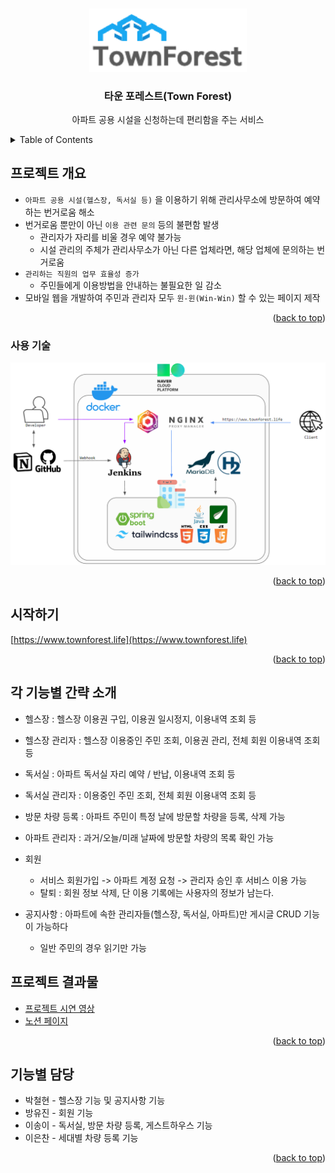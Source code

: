 <!-- Improved compatibility of back to top link: See: https://github.com/othneildrew/Best-README-Template/pull/73 -->
<a name="readme-top"></a>
<!--
*** Thanks for checking out the Best-README-Template. If you have a suggestion
*** that would make this better, please fork the repo and create a pull request
*** or simply open an issue with the tag "enhancement".
*** Don't forget to give the project a star!
*** Thanks again! Now go create something AMAZING! :D
-->

<!-- PROJECT SHIELDS -->
<!--
*** I'm using markdown "reference style" links for readability.
*** Reference links are enclosed in brackets [ ] instead of parentheses ( ).
*** See the bottom of this document for the declaration of the reference variables
*** for contributors-url, forks-url, etc. This is an optional, concise syntax you may use.
*** https://www.markdownguide.org/basic-syntax/#reference-style-links
-->

<!-- PROJECT LOGO -->
<br />
<div align="center">
  <a href="https://github.com/SoloForest/TownForest">
    <img src="images/Logo.png" alt="Logo" width="50%">
  </a>

<h3 align="center">타운 포레스트(Town Forest)</h3>

  <p align="center">
    아파트 공용 시설을 신청하는데 편리함을 주는 서비스
    <br />
    <!-- <a href="https://github.com/othneildrew/Best-README-Template"><strong>Explore the docs »</strong></a>
    <br /> 
    <br />
    <a href="https://github.com/othneildrew/Best-README-Template">View Demo</a>
    ·
    <a href="https://github.com/othneildrew/Best-README-Template/issues">Report Bug</a>
    ·
    <a href="https://github.com/othneildrew/Best-README-Template/issues">Request Feature</a>  -->
  </p>
</div>



<!-- TABLE OF CONTENTS -->
<details>
  <summary>Table of Contents</summary>
  <ol>
    <li>
      <a href="#about-the-project">프로젝트 개요</a>
      <ul>
        <li><a href="#built-with">사용 기술</a></li>
      </ul>
    </li>
    <li>
<a href="#getting-started">시작하기</a>
</li>
    <li>
<a href="#getting-started">각 기능별 간략 소개</a>

</li>

<li>
<a href="#getting-started">프로젝트 결과물</a>
</li>

<li>
<a href="#getting-started">기능별 담당</a>
</li>
    <!-- <li><a href="#usage">사용법</a></li> -->
    <!--<li><a href="#roadmap">Roadmap</a></li>-->
    <!--<li><a href="#contributing">Contributing</a></li>-->
    <!-- <li><a href="#license">License</a></li> -->
    <li><a href="#contact">연락망</a></li>
    <!-- <li><a href="#acknowledgments">Acknowledgments</a></li> -->
  </ol>
</details>



<!-- ABOUT THE PROJECT -->

## 프로젝트 개요

<!-- [![Product Name Screen Shot][product-screenshot]](https://example.com) -->

- `아파트 공용 시설(헬스장, 독서실 등)` 을 이용하기 위해 관리사무소에 방문하여 예약하는 번거로움 해소
- 번거로움 뿐만이 아닌 `이용 관련 문의` 등의 불편함 발생
    - 관리자가 자리를 비울 경우 예약 불가능
    - 시설 관리의 주체가 관리사무소가 아닌 다른 업체라면, 해당 업체에 문의하는 번거로움
- `관리하는 직원의 업무 효율성 증가`
    - 주민들에게 이용방법을 안내하는 불필요한 일 감소
- 모바일 웹을 개발하여 주민과 관리자 모두 `윈-윈(Win-Win)` 할 수 있는 페이지 제작

<p align="right">(<a href="#readme-top">back to top</a>)</p>

### 사용 기술

<img src="images/techStack.png">
<p align="right">(<a href="#readme-top">back to top</a>)</p>



<!-- GETTING STARTED -->

## 시작하기

[https://www.townforest.life](https://www.townforest.life)

<p align="right">(<a href="#readme-top">back to top</a>)</p>



<!-- USAGE EXAMPLES -->
<!-- ## 사용법

Use this space to show useful examples of how a project can be used. Additional screenshots, code examples and demos work well in this space. You may also link to more resources.

_For more examples, please refer to the [Documentation](https://example.com)_

<p align="right">(<a href="#readme-top">back to top</a>)</p> -->



<!-- ROADMAP -->
<!-- ## Roadmap

- [x] Add Changelog
- [x] Add back to top links
- [ ] Add Additional Templates w/ Examples
- [ ] Add "components" document to easily copy & paste sections of the readme
- [ ] Multi-language Support
    - [ ] Chinese
    - [ ] Spanish

See the [open issues](https://github.com/othneildrew/Best-README-Template/issues) for a full list of proposed features (and known issues).

<p align="right">(<a href="#readme-top">back to top</a>)</p> -->



<!-- CONTRIBUTING -->

## 각 기능별 간략 소개

- 헬스장 : 헬스장 이용권 구입, 이용권 일시정지, 이용내역 조회 등
- 헬스장 관리자 : 헬스장 이용중인 주민 조회, 이용권 관리, 전체 회원 이용내역 조회 등

- 독서실 : 아파트 독서실 자리 예약 / 반납, 이용내역 조회 등
- 독서실 관리자 : 이용중인 주민 조회, 전체 회원 이용내역 조회 등

- 방문 차량 등록 : 아파트 주민이 특정 날에 방문할 차량을 등록, 삭제 가능
- 아파트 관리자 : 과거/오늘/미래 날짜에 방문할 차량의 목록 확인 가능

- 회원
    - 서비스 회원가입 -> 아파트 계정 요청 -> 관리자 승인 후 서비스 이용 가능
    - 탈퇴 : 회원 정보 삭제, 단 이용 기록에는 사용자의 정보가 남는다.

- 공지사항 : 아파트에 속한 관리자들(헬스장, 독서실, 아파트)만 게시글 CRUD 기능이 가능하다
    - 일반 주민의 경우 읽기만 가능

## 프로젝트 결과물

- [프로젝트 시연 영상]()
- [노션 페이지]()

<p align="right">(<a href="#readme-top">back to top</a>)</p>


<!-- LICENSE -->
<!-- ## License
Distributed under the MIT License. See `LICENSE.txt` for more information.
<p align="right">(<a href="#readme-top">back to top</a>)</p> -->
<!-- CONTACT -->

## 기능별 담당

- 박철현 - 헬스장 기능 및 공지사항 기능
- 방유진 - 회원 기능
- 이송이 - 독서실, 방문 차량 등록, 게스트하우스 기능
- 이은찬 - 세대별 차량 등록 기능

<p align="right">(<a href="#readme-top">back to top</a>)</p>



<!-- ACKNOWLEDGMENTS -->
<!-- ## Acknowledgments

Use this space to list resources you find helpful and would like to give credit to. I've included a few of my favorites to kick things off!

* [Choose an Open Source License](https://choosealicense.com)
* [GitHub Emoji Cheat Sheet](https://www.webpagefx.com/tools/emoji-cheat-sheet)
* [Malven's Flexbox Cheatsheet](https://flexbox.malven.co/)
* [Malven's Grid Cheatsheet](https://grid.malven.co/)
* [Img Shields](https://shields.io)
* [GitHub Pages](https://pages.github.com)
* [Font Awesome](https://fontawesome.com)
* [React Icons](https://react-icons.github.io/react-icons/search)

<p align="right">(<a href="#readme-top">back to top</a>)</p> -->

